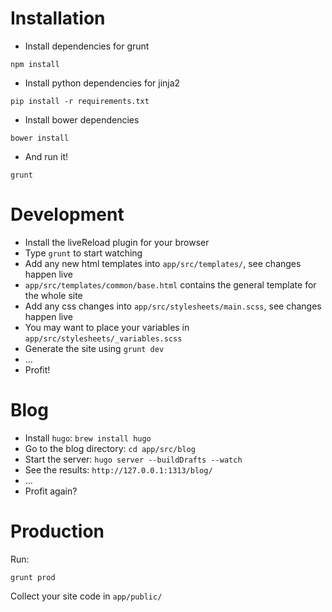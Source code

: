 Installation
============

* Install dependencies for grunt

```
npm install
```

* Install python dependencies for jinja2

```
pip install -r requirements.txt
```

* Install bower dependencies

```
bower install
```

* And run it!

```
grunt
```



Development
==========

* Install the liveReload plugin for your browser
* Type `grunt` to start watching
* Add any new html templates into `app/src/templates/`, see changes happen live
* `app/src/templates/common/base.html` contains the general template for the whole site
* Add any css changes into `app/src/stylesheets/main.scss`, see changes happen live
* You may want to place your variables in `app/src/stylesheets/_variables.scss`
* Generate the site using `grunt dev`
* ...
* Profit!


Blog
====

* Install `hugo`: `brew install hugo`
* Go to the blog directory: `cd app/src/blog`
* Start the server: `hugo server --buildDrafts --watch`
* See the results: `http://127.0.0.1:1313/blog/`
* ...
* Profit again?


Production
==========

Run:

```
grunt prod
```

Collect your site code in `app/public/`
